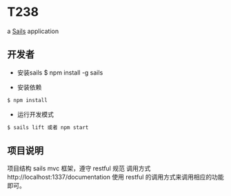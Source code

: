 # T238

a [Sails](http://sailsjs.org) application
## 开发者
- 安装sails
$ npm install -g sails

- 安装依赖
``` bash
$ npm install
```
- 运行开发模式
``` bash
$ sails lift 或者 npm start
```

## 项目说明
项目结构 sails mvc 框架，遵守 restful 规范
调用方式 http://localhost:1337/documentation
使用 restful 的调用方式来调用相应的功能即可。

